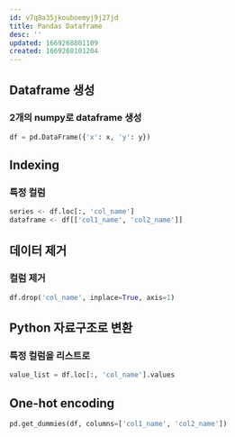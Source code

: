 ```yaml
---
id: v7q8a35jkouboemyj9j27jd
title: Pandas Dataframe
desc: ''
updated: 1669268801109
created: 1669268101204
---
```


## Dataframe 생성

### 2개의 numpy로 dataframe 생성

```python
df = pd.DataFrame({'x': x, 'y': y})
```

## Indexing

### 특정 컬럼
```python
series <- df.loc[:, 'col_name']
dataframe <- df[['col1_name', 'col2_name']] 
```

## 데이터 제거

### 컬럼 제거

```python
df.drop('col_name', inplace=True, axis=1)
```

## Python 자료구조로 변환

### 특정 컬럼을 리스트로
```python
value_list = df.loc[:, 'col_name'].values
```


## One-hot encoding

```python
pd.get_dummies(df, columns=['col1_name', 'col2_name'])
```